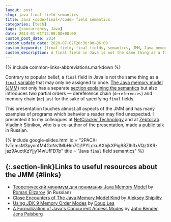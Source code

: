```yaml
---
layout: post
slug: java-final-field-semantics
title: Java <code>final</code> field semantics
categories: [tech]
tags: [concurrency, Java]
date: 2014-01-01T12:00:00+00:00
custom_post_date: 2014
custom_update_date: 2020-07-02T20:30:00−06:00
custom_keywords: [final field, final fields, semantics, JMM, Java memory model]
custom_description: A final field in Java is not the same thing as a final variable that may only be assigned to once.
---
```

{% include common-links-abbreviations.markdown %}

Contrary to popular belief, a `final` field in Java is not the same thing as
a [`final` variable](https://docs.oracle.com/javase/specs/jls/se14/html/jls-4.html#jls-4.12.4) that may only be assigned to once.
[The Java memory model (JMM)](https://docs.oracle.com/javase/specs/jls/se14/html/jls-17.html#jls-17.4) not only has a separate
[section explaining the semantics](https://docs.oracle.com/javase/specs/jls/se14/html/jls-17.html#jls-17.5)
but also introduces two partial orders &mdash; dereference chain (`dereferences`) and memory chain (`mc`)
just for the sake of specifying `final` fields.

This presentation touches almost all aspects of the JMM and has many examples of programs which behavior a reader may find unexpected.
I presented it to my colleagues at [NetCracker Technology](https://www.netcracker.com/) and at [ZeptoLab](https://www.zeptolab.com/).
[Vladimir Sitnikov](https://github.com/vlsi), who is a co-author of the presentation,
made a [public talk](https://youtu.be/f6joeCiz440) in Russian.

{% include google-slides.html id = "2PACX-1vTcmsM3pyonfM4GcNs1MbHm7Cj1PYLckuAXhjkXPig98Zlh3xVQzXK9-jaz9AuctKzYjjy14wUfFD7p" title = "Java <code>final</code> field semantics" %}

## [](#links){:.section-link}Links to useful resources about the JMM {#links}
<!-- This section is linked from 2015-01-01-race-condition-vs-data-race.markdown -->
* [Теоретический минимум для понимания Java Memory Model](https://youtu.be/hxIRyqHRnjE)<span class="insignificant">&nbsp;by [Roman Elizarov](https://github.com/elizarov)</span> (in Russian)
* [Close Encounters of The Java Memory Model Kind](https://shipilev.net/blog/2016/close-encounters-of-jmm-kind/)<span class="insignificant">&nbsp;by [Aleksey Shipilëv](https://shipilev.net/)</span>
* [Using JDK 9 Memory Order Modes](http://gee.cs.oswego.edu/dl/html/j9mm.html)<span class="insignificant">&nbsp;by [Doug Lea](http://gee.cs.oswego.edu/)</span>
* [A Formalization of Java's Concurrent Access Modes](http://compiler.cs.ucla.edu/papers/jam/)<span class="insignificant">&nbsp;by [John Bender](http://johnbender.us/), [Jens Palsberg](http://web.cs.ucla.edu/~palsberg/)</span>
